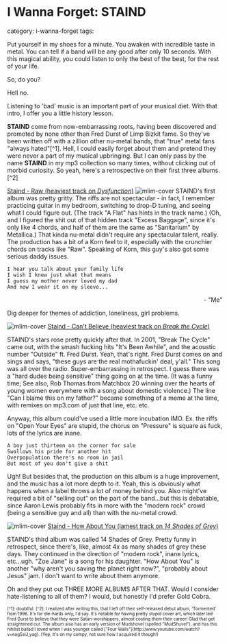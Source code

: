 # I Wanna Forget: STAIND
category: i-wanna-forget
tags: 

Put yourself in my shoes for a minute. You awaken with incredible taste in metal. You can tell if a band will be any good after only 10 seconds. With this magical ability, you could listen to only the best of the best, for the rest of your life.

So, do you?

Hell no.

Listening to 'bad' music is an important part of your musical diet. With that intro, I offer you a little history lesson.

**STAIND** come from now-embarrassing roots, having been discovered and promoted by none other than Fred Durst of Limp Bizkit fame. So they've been written off with a zillion other nu-metal bands, that "true" metal fans "always hated"[^1]. Hell, I could easily forget about them and pretend they were never a part of my musical upbringing. But I can only pass by the name **STAIND** in my mp3 collection so many times, without clicking out of morbid curiosity. So yeah, here's a retrospective on their first three albums.[^2]

[Staind - Raw (heaviest track on *Dysfunction*)](/assets/mp3/04-raw.mp3)
![mlim-cover](/content/images/staind-dysfunction.jpg "If you know anything about me, you know I hate clowns.")
STAIND's first album was pretty gritty. The riffs are not spectacular - in fact, I remember practicing guitar in my bedroom, switching to drop-D tuning, and seeing what I could figure out. (The track "A Flat" has hints in the track name.) (Oh, and I figured the shit out of that hidden track "Excess Baggage", since it's only like 4 chords, and half of them are the same as "Sanitarium" by Metallica.) That kinda nu-metal didn't require any spectacular talent, really. The production has a bit of a Korn feel to it, especially with the crunchier chords on tracks like "Raw". Speaking of Korn, this guy's also got some serious daddy issues.

    I hear you talk about your family life
    I wish I knew just what that means
    I guess my mother never loved my dad
    And now I wear it on my sleeve...
<p style="text-align: right;">- "Me"</p>

Dig deeper for themes of addiction, loneliness, girl problems.

<!--more Two more albums below the fold!...-->

![mlim-cover](/content/images/staind-break-the-cycle.jpg "I love trees and silhouettes, even to this day.")
[Staind - Can't Believe (heaviest track on *Break the Cycle*)](/assets/mp3/06-cant-believe.mp3) 

STAIND's stars rose pretty quickly after that. In 2001, "Break The Cycle" came out, with the smash fucking hits "It's Been Awhile", and the acoustic number "Outside" ft. Fred Durst. Yeah, that's right. Fred Durst comes on and sings and says, "these guys are the real mothafuckin' deal, y'all." This song was all over the radio. Super-embarrassing in retrospect. I guess there was a "hard dudes being sensitive" thing going on at the time. (It was a funny time; See also, Rob Thomas from Matchbox 20 winning over the hearts of young women everywhere with a song about domestic violence.) The line "Can I blame this on my father?" became something of a meme at the time, with remixes on mp3.com of just that line, etc. etc.

Anyway, this album could've used a little more incubation IMO. Ex. the riffs on "Open Your Eyes" are stupid, the chorus on "Pressure" is square as fuck, lots of the lyrics are inane.

    A boy just thirteen on the corner for sale
    Swallows his pride for another hit
    Overpopulation there's no room in jail
    But most of you don't give a shit

Ugh! But besides that, the production on this album is a huge improvement, and the music has a lot more depth to it. Yeah, this is obviously what happens when a label throws a lot of money behind you. Also might've required a bit of "selling out" on the part of the band...but this is debatable, since Aaron Lewis probably fits in more with the "modern rock" crowd (being a sensitive guy and all) than with the nu-metal crowd.

![mlim-cover](/content/images/staind-14-shades.jpg "Grey on grey, excellent choice!")
[Staind - How About You (lamest track on *14 Shades of Grey*)](/assets/mp3/02-how-about-you.mp3)

STAIND's third album was called 14 Shades of Grey. Pretty funny in retrospect, since there's, like, almost 4x as many shades of grey these days. They continued in the direction of "modern rock", inane lyrics, etc...ugh. "Zoe Jane" is a song for his daughter. "How About You" is another "why aren't you saving the planet right now?", "probably about Jesus" jam. I don't want to write about them anymore.

Oh and they put out THREE MORE ALBUMS AFTER THAT. Would I consider hate-listening to all of them? I would, but honestly I'd prefer Gold Cobra.

<span style="font-size:x-small;">
[^1]: doubtful.
[^2]: I realized after writing this, that I left off their self-released debut album, 'Tormented' from 1996. It's for die-hards only, I'd say. It's notable for having pretty stupid cover art, which later led Fred Durst to believe that they were Satan-worshippers, almost costing them their career! Glad that got straightened out. The album also has an early version of Mudshovel (spelled "MudShuvel"), and has this nihilist ballad I loved when I was younger called ["Four Walls"](http://www.youtube.com/watch?v=eag5slJ_yag). (Yep, it's on my compy, not sure how I acquired it though!)
</span>
